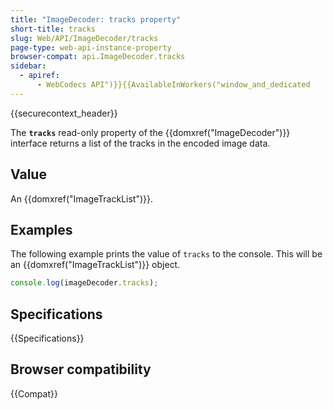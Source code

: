 ```yaml
---
title: "ImageDecoder: tracks property"
short-title: tracks
slug: Web/API/ImageDecoder/tracks
page-type: web-api-instance-property
browser-compat: api.ImageDecoder.tracks
sidebar:
  - apiref:
      - WebCodecs API")}}{{AvailableInWorkers("window_and_dedicated
---
```


{{securecontext_header}}

The **`tracks`** read-only property of the {{domxref("ImageDecoder")}} interface returns a list of the tracks in the encoded image data.

## Value

An {{domxref("ImageTrackList")}}.

## Examples

The following example prints the value of `tracks` to the console. This will be an {{domxref("ImageTrackList")}} object.

```js
console.log(imageDecoder.tracks);
```

## Specifications

{{Specifications}}

## Browser compatibility

{{Compat}}
